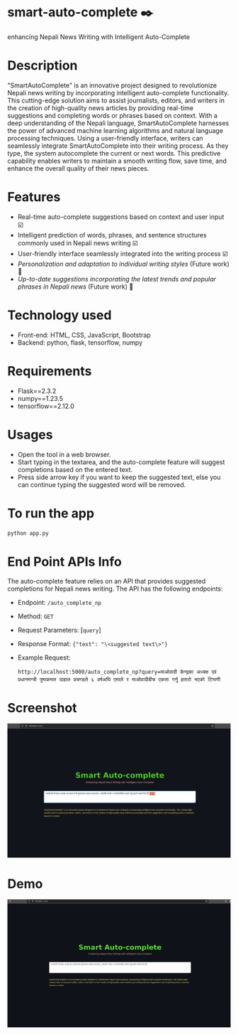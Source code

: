 # smart-auto-complete :black_nib:
enhancing Nepali News Writing with Intelligent Auto-Complete

# Description
"SmartAutoComplete" is an innovative project designed to revolutionize Nepali news writing by incorporating intelligent auto-complete functionality. This cutting-edge solution aims to assist journalists, editors, and writers in the creation of high-quality news articles by providing real-time suggestions and completing words or phrases based on context.
With a deep understanding of the Nepali language, SmartAutoComplete harnesses the power of advanced machine learning algorithms and natural language processing techniques.
Using a user-friendly interface, writers can seamlessly integrate SmartAutoComplete into their writing process. As they type, the system autocomplete the current or next words. This predictive capability enables writers to maintain a smooth writing flow, save time, and enhance the overall quality of their news pieces.

# Features
- Real-time auto-complete suggestions based on context and user input :ballot_box_with_check:
- Intelligent prediction of words, phrases, and sentence structures commonly used in Nepali news writing :ballot_box_with_check:
- User-friendly interface seamlessly integrated into the writing process :ballot_box_with_check:
- *Personalization and adaptation to individual writing styles* (Future work) :black_square_button: 
- *Up-to-date suggestions incorporating the latest trends and popular phrases in Nepali news* (Future work) :black_square_button:

# Technology used
- Front-end: HTML, CSS, JavaScript, Bootstrap
- Backend: python, flask, tensorflow, numpy

# Requirements
- Flask==2.3.2
- numpy==1.23.5
- tensorflow==2.12.0

# Usages
- Open the tool in a web browser.
- Start typing in the textarea, and the auto-complete feature will suggest completions based on the entered text.
- Press side arrow key if you want to keep the suggested text, else you can continue typing the suggested word will be removed.

# To run the app
```bash
python app.py
```

# End Point APIs Info
The auto-complete feature relies on an API that provides suggested completions for Nepali news writing. The API has the following endpoints:
- Endpoint: `/auto_complete_np`
- Method: `GET`
- Request Parameters: [`query`]
- Response Format: `{"text": "\<suggested text\>"}`
- Example Request:

  `http://localhost:5000/auto_complete_np?query=माओवादी केन्द्रका अध्यक्ष एवं प्रधानमन्त्री पुष्पकमल दाहाल प्रचण्डले ६ वर्षअघि एमाले र माओवादीबीच एकता गर्नु हतारो भएको टिप्पणी `

  
# Screenshot
![UI screenshot](https://github.com/s-4-m-a-n/smart-auto-complete/blob/main/screenshots/uI.png)

# Demo
![demo](https://github.com/s-4-m-a-n/smart-auto-complete/blob/main/screenshots/demo.gif)

